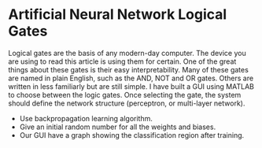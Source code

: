 # Artificial Neural Network Logical Gates
Logical gates are the basis of any modern-day computer. The device you are using to read this article is using them for certain. One of the great things about these gates is their easy interpretability. Many of these gates are named in plain English, such as the AND, NOT and OR gates. Others are written in less familiarly but are still simple.
I have built a GUI using MATLAB to choose between the logic gates. Once selecting the gate, the system should define the network structure (perceptron, or multi-layer network).
* Use backpropagation learning algorithm.
* Give an initial random number for all the weights and biases. 
* Our GUI have a graph showing the classification region after training.
